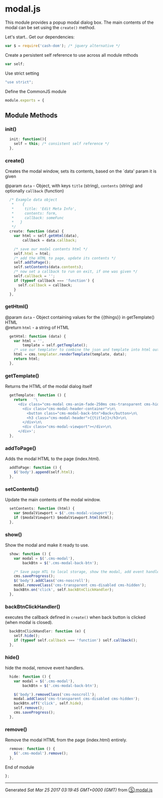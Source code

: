 # modal.js
This module provides a popup modal dialog box. The main contents of 
the modal can be set using the `create()` method.

Let's start.. Get our dependencies: 
```js
var $ = require('cash-dom'); /* jquery alternative */

```
Create a persistent self reference to use across all module mthods
```js
var self;

```
Use strict setting
```js
"use strict";

```
Define the CommonJS module
```js
module.exports = {

```
## Module Methods

### init()
```js
  init: function(){
    self = this; /* consistent self reference */
  },

```
### create()
Creates the modal window, sets its contents, based on the `data' param it 
is given

@param `data` - Object, with keys `title` (string), `contents` (string) and optionally `callback` (function)  

```js
  /* Example data object 
   *    {
   *     title: 'Edit Meta Info',
   *     contents: form,
   *     callback: someFunc
   *   }
   */
  create: function (data) {
    var html = self.getHtml(data),
        callback = data.callback;

    /* save our modal contents html */
    self.html = html;
    /* add the HTML to page, update its contents */
    self.addToPage();
    self.setContents(data.contents);
    /* now set a callback to run on exit, if one was given */
    self.callback = '';
    if (typeof callback === 'function') {
      self.callback = callback;
    }
  },

```
### getHtml()

@param `data` - Object containing values for the {{things}} in 
getTemplate() HTML  
@return `html` - a string of HTML
```js
  getHtml: function (data) {
    var html = '',
        template = self.getTemplate();
    /* use our templater to combine the json and template into html output */
    html = cms.templater.renderTemplate(template, data);
    return html;
  },

```
### getTemplate()
Returns the HTML of the modal dialog itself
```js
  getTemplate: function () {
    return   '\
      <div class="cms-modal cms-anim-fade-250ms cms-transparent cms-hidden">\n\
        <div class="cms-modal-header-container">\n\
          <button class="cms-modal-back-btn">Back</button>\n\
          <h3 class="cms-modal-header">{{title}}</h3>\n\
        </div>\n\
        <div class="cms-modal-viewport"></div>\n\
      </div>';
  },

```
### addToPage()
Adds the modal HTML to the page (index.html).
```js
  addToPage: function () {
    $('body').append(self.html);
  },

```
### setContents()
Update the main contents of the modal window.
```js
  setContents: function (html) {
    var $modalViewport = $('.cms-modal-viewport');
    if ($modalViewport) $modalViewport.html(html);
  },

```
### show()
Show the modal and make it ready to use.
```js
  show: function () {
    var modal = $('.cms-modal'),
        backBtn = $('.cms-modal-back-btn');

    /* Save page HTL to local storage, show the modal, add event handlers */
    cms.saveProgress();
    $('body').addClass('cms-noscroll');
    modal.removeClass('cms-transparent cms-disabled cms-hidden');
    backBtn.on('click', self.backBtnClickHandler);
  },

```
### backBtnClickHandler()
executes the callback defined in `create()` when back button is clicked 
(when modal is closed).
```js
  backBtnClickHandler: function (e) {
    self.hide();
    if (typeof self.callback === 'function') self.callback();
  },

```
### hide()
hide the modal, remove event handlers.
```js
  hide: function () {
    var modal = $('.cms-modal'),
        backBtn = $('.cms-modal-back-btn');

    $('body').removeClass('cms-noscroll');
    modal.addClass('cms-transparent cms-disabled cms-hidden');
    backBtn.off('click', self.hide);
    self.remove();
    cms.saveProgress();
  },

```
### remove()
Remove the modal HTML from the page (index.html) entirely.
```js
  remove: function () {
    $('.cms-modal').remove();
  },

```
End of module
```js
};

```
------------------------
Generated _Sat Mar 25 2017 03:19:45 GMT+0000 (GMT)_ from [&#x24C8; modal.js](modal.js "View in source")

